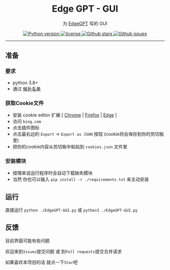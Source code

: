 <div align="center">

  # Edge GPT - GUI

<p align="center">
  为 <a href="https://github.com/acheong08/EdgeGPT">EdgeGPT</a> 写的 GUI
</p>

<p align="center">
    <a href="https://www.python.org">
        <img alt="Python version" src="https://img.shields.io/badge/python-3.8+-blue">
    </a>
    <a href="https://opensource.org/license/gpl-3-0/">
        <img alt="license" src="https://img.shields.io/badge/license-GPL3.0-blue">
    </a>
    <a href="https://github.com/cueavyqwp/EdgeGPT-GUI">
        <img alt="Github stars" src="https://img.shields.io/github/stars/cueavyqwp/EdgeGPT-GUI?color=blue">
    </a>
    <a href="https://github.com/cueavyqwp/EdgeGPT-GUI">
        <img alt="Github issues" src="https://img.shields.io/github/issues/cueavyqwp/EdgeGPT-GUI?color=blue">
    </a>

</p>

</div>

---

## 准备

### 要求

- python 3.8+
- 通过 [候补名单](http://bing.com/chat)

### 获取Cookie文件

- 安装 cookie editor 扩展 [ [Chrome](https://chrome.google.com/webstore/detail/cookie-editor/hlkenndednhfkekhgcdicdfddnkalmdm) | [Firefox](https://addons.mozilla.org/en-US/firefox/addon/cookie-editor/) | [Edge](https://microsoftedge.microsoft.com/addons/detail/cookieeditor/neaplmfkghagebokkhpjpoebhdledlf) ]
- 访问 `bing.com`
- 点击插件图标
- 点击最右边的 `Export` -> `Export as JSON` 按钮 (cookie将会保存到你的剪切板里)
- 把你的cookie内容从剪切板中粘贴到 `cookies.json` 文件里

### 安装模块

- 按理来说运行程序时会自动下载缺失模块
- 当然 你也可以输入 `pip install -r ./requirements.txt` 来主动安装

## 运行

直接运行 `python ./EdgeGPT-GUI.py` 或 `python3 ./EdgeGPT-GUI.py`

## 反馈

目前界面可能有些问题

欢迎来到`Issues`提交问题 或 到`Pull requests`提交合并请求

如果喜欢本项目的话 就点一下`Star`吧
